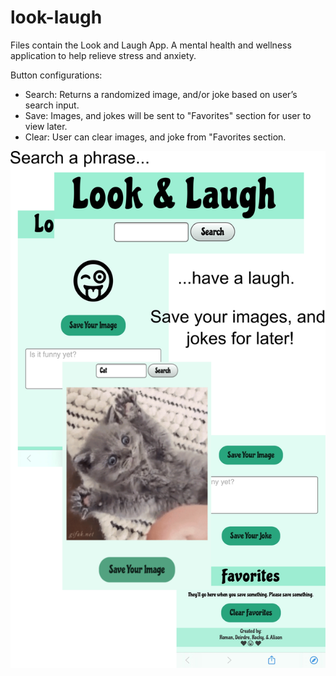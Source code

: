 # look-laugh
Files contain the Look and Laugh App. A mental health and wellness 
application to help relieve stress and anxiety.

Button configurations: 

- Search: Returns a randomized image, and/or joke based on user’s search input.
- Save: Images, and jokes will be sent to "Favorites" section for user to view later. 
- Clear: User can clear images, and joke from "Favorites section.

![Look & Laugh App Preview](previewimage.png)








